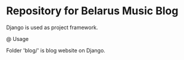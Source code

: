 # Repository for  Belarus Music Blog

Django is used as project framework.

@ Usage

Folder 'blog/' is blog website on Django.

